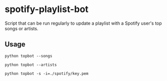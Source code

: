 # spotify-playlist-bot

Script that can be run regularly to update a playlist with a Spotify user's top songs or artists.

## Usage

```
python topbot --songs
```

```
python topbot --artists
```

```
python topbot -s -i=./spotify/key.pem
```
